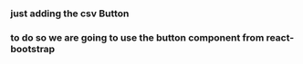 ### just adding the csv Button
### to do so we are going to use the button component from react-bootstrap